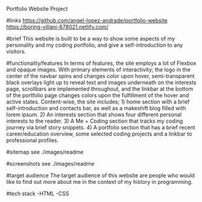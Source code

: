 Portfolio Website Project

#links
https://github.com/angel-lopez-andrade/portfolio-website
https://boring-villani-878021.netlify.com/

#brief
This website is built to be a way to show some aspects of my personality and my coding portfolio, and give a self-introduction to any visitors.


#functionality/features
In terms of features, the site employs a lot of Flexbox and opaque images. With primary elements of interactivity; the logo in the center of the navbar spins and changes color upon hover, semi-transparent black overlays light up to reveal text and images underneath on the interests page, scrollbars are implemented throughout, and the linkbar at the bottom of the portfolio page changes colors upon the fulfillment of the hover and active states.
Content-wise, the site includes; 1) home section with a brief self-introduction and contacts bar, as well as a makeshift blog filled with lorem ipsum. 2) An interests section that shows four different personal interests to the reader. 3) A Me + Coding section that tracks my coding journey via brief story snippets. 4) A portfolio section that has a brief recent career/education overview, some selected coding projects and a linkbar to professional profiles.

#sitemap
see ./images/readme

#screenshots
see ./images/readme

#target audience
The target audience of this website are people who would like to find out more about me in the context of my history in programming.

#tech stack
-HTML
-CSS

